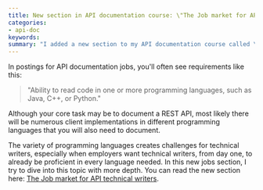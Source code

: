 ```yaml
---
title: New section in API documentation course: \"The Job market for API technical writers\"
categories:
- api-doc
keywords: 
summary: "I added a new section to my API documentation course called \"The Job market for API technical writers.\" In this section, I try to elaborate on why knowledge of programming is often listed as a requirement in API documentation jobs, even if you're mainly documenting a REST API."
---
```


In postings for API documentation jobs, you'll often see requirements like this: 

>"Ability to read code in one or more programming languages, such as Java, C++, or Python." 

Although your core task may be to document a REST API, most likely there will be numerous client implementations in different programming languages that you will also need to document.

The variety of programming languages creates challenges for technical writers, especially when employers want technical writers, from day one, to already be proficient in every language needed. In this new jobs section, I try to dive into this topic with more depth. You can read the new section here: [The Job market for API technical writers](http://idratherbewriting.com/jobapis_overview/).